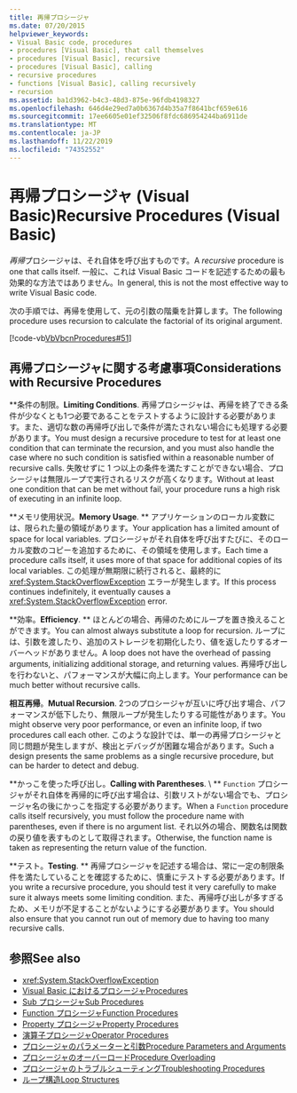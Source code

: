 ```yaml
---
title: 再帰プロシージャ
ms.date: 07/20/2015
helpviewer_keywords:
- Visual Basic code, procedures
- procedures [Visual Basic], that call themselves
- procedures [Visual Basic], recursive
- procedures [Visual Basic], calling
- recursive procedures
- functions [Visual Basic], calling recursively
- recursion
ms.assetid: ba1d3962-b4c3-48d3-875e-96fdb4198327
ms.openlocfilehash: 646d4e29ed7a0b6367d4b35a7f8641bcf659e616
ms.sourcegitcommit: 17ee6605e01ef32506f8fdc686954244ba6911de
ms.translationtype: MT
ms.contentlocale: ja-JP
ms.lasthandoff: 11/22/2019
ms.locfileid: "74352552"
---
```

# <a name="recursive-procedures-visual-basic"></a><span data-ttu-id="0e07b-102">再帰プロシージャ (Visual Basic)</span><span class="sxs-lookup"><span data-stu-id="0e07b-102">Recursive Procedures (Visual Basic)</span></span>

<span data-ttu-id="0e07b-103">*再帰*プロシージャは、それ自体を呼び出すものです。</span><span class="sxs-lookup"><span data-stu-id="0e07b-103">A *recursive* procedure is one that calls itself.</span></span> <span data-ttu-id="0e07b-104">一般に、これは Visual Basic コードを記述するための最も効果的な方法ではありません。</span><span class="sxs-lookup"><span data-stu-id="0e07b-104">In general, this is not the most effective way to write Visual Basic code.</span></span>  
  
 <span data-ttu-id="0e07b-105">次の手順では、再帰を使用して、元の引数の階乗を計算します。</span><span class="sxs-lookup"><span data-stu-id="0e07b-105">The following procedure uses recursion to calculate the factorial of its original argument.</span></span>  
  
 [!code-vb[VbVbcnProcedures#51](~/samples/snippets/visualbasic/VS_Snippets_VBCSharp/VbVbcnProcedures/VB/Class1.vb#51)]  
  
## <a name="considerations-with-recursive-procedures"></a><span data-ttu-id="0e07b-106">再帰プロシージャに関する考慮事項</span><span class="sxs-lookup"><span data-stu-id="0e07b-106">Considerations with Recursive Procedures</span></span>

 <span data-ttu-id="0e07b-107">\*\*条件の制限。</span><span class="sxs-lookup"><span data-stu-id="0e07b-107">**Limiting Conditions**.</span></span> <span data-ttu-id="0e07b-108">再帰プロシージャは、再帰を終了できる条件が少なくとも1つ必要であることをテストするように設計する必要があります。また、適切な数の再帰呼び出しで条件が満たされない場合にも処理する必要があります。</span><span class="sxs-lookup"><span data-stu-id="0e07b-108">You must design a recursive procedure to test for at least one condition that can terminate the recursion, and you must also handle the case where no such condition is satisfied within a reasonable number of recursive calls.</span></span> <span data-ttu-id="0e07b-109">失敗せずに 1 つ以上の条件を満たすことができない場合、プロシージャは無限ループで実行されるリスクが高くなります。</span><span class="sxs-lookup"><span data-stu-id="0e07b-109">Without at least one condition that can be met without fail, your procedure runs a high risk of executing in an infinite loop.</span></span>

 <span data-ttu-id="0e07b-110">\*\*メモリ使用状況。</span><span class="sxs-lookup"><span data-stu-id="0e07b-110">**Memory Usage**.</span></span> <span data-ttu-id="0e07b-111">\*\* アプリケーションのローカル変数には、限られた量の領域があります。</span><span class="sxs-lookup"><span data-stu-id="0e07b-111">Your application has a limited amount of space for local variables.</span></span> <span data-ttu-id="0e07b-112">プロシージャがそれ自体を呼び出すたびに、そのローカル変数のコピーを追加するために、その領域を使用します。</span><span class="sxs-lookup"><span data-stu-id="0e07b-112">Each time a procedure calls itself, it uses more of that space for additional copies of its local variables.</span></span> <span data-ttu-id="0e07b-113">この処理が無期限に続行されると、最終的に <xref:System.StackOverflowException> エラーが発生します。</span><span class="sxs-lookup"><span data-stu-id="0e07b-113">If this process continues indefinitely, it eventually causes a <xref:System.StackOverflowException> error.</span></span>

 <span data-ttu-id="0e07b-114">\*\*効率。</span><span class="sxs-lookup"><span data-stu-id="0e07b-114">**Efficiency**.</span></span> <span data-ttu-id="0e07b-115">\*\* ほとんどの場合、再帰のためにループを置き換えることができます。</span><span class="sxs-lookup"><span data-stu-id="0e07b-115">You can almost always substitute a loop for recursion.</span></span> <span data-ttu-id="0e07b-116">ループには、引数を渡したり、追加のストレージを初期化したり、値を返したりするオーバーヘッドがありません。</span><span class="sxs-lookup"><span data-stu-id="0e07b-116">A loop does not have the overhead of passing arguments, initializing additional storage, and returning values.</span></span> <span data-ttu-id="0e07b-117">再帰呼び出しを行わないと、パフォーマンスが大幅に向上します。</span><span class="sxs-lookup"><span data-stu-id="0e07b-117">Your performance can be much better without recursive calls.</span></span>

 <span data-ttu-id="0e07b-118">**相互再帰**。</span><span class="sxs-lookup"><span data-stu-id="0e07b-118">**Mutual Recursion**.</span></span> <span data-ttu-id="0e07b-119">2つのプロシージャが互いに呼び出す場合、パフォーマンスが低下したり、無限ループが発生したりする可能性があります。</span><span class="sxs-lookup"><span data-stu-id="0e07b-119">You might observe very poor performance, or even an infinite loop, if two procedures call each other.</span></span> <span data-ttu-id="0e07b-120">このような設計では、単一の再帰プロシージャと同じ問題が発生しますが、検出とデバッグが困難な場合があります。</span><span class="sxs-lookup"><span data-stu-id="0e07b-120">Such a design presents the same problems as a single recursive procedure, but can be harder to detect and debug.</span></span>

 <span data-ttu-id="0e07b-121">\*\*かっこを使った呼び出し。</span><span class="sxs-lookup"><span data-stu-id="0e07b-121">**Calling with Parentheses**.</span></span> <span data-ttu-id="0e07b-122">\ \**   `Function` プロシージャがそれ自体を再帰的に呼び出す場合は、引数リストがない場合でも、プロシージャ名の後にかっこを指定する必要があります。</span><span class="sxs-lookup"><span data-stu-id="0e07b-122">When a `Function` procedure calls itself recursively, you must follow the procedure name with parentheses, even if there is no argument list.</span></span> <span data-ttu-id="0e07b-123">それ以外の場合、関数名は関数の戻り値を表すものとして取得されます。</span><span class="sxs-lookup"><span data-stu-id="0e07b-123">Otherwise, the function name is taken as representing the return value of the function.</span></span>

 <span data-ttu-id="0e07b-124">\*\*テスト。</span><span class="sxs-lookup"><span data-stu-id="0e07b-124">**Testing**.</span></span> <span data-ttu-id="0e07b-125">\*\* 再帰プロシージャを記述する場合は、常に一定の制限条件を満たしていることを確認するために、慎重にテストする必要があります。</span><span class="sxs-lookup"><span data-stu-id="0e07b-125">If you write a recursive procedure, you should test it very carefully to make sure it always meets some limiting condition.</span></span> <span data-ttu-id="0e07b-126">また、再帰呼び出しが多すぎるため、メモリが不足することがないようにする必要があります。</span><span class="sxs-lookup"><span data-stu-id="0e07b-126">You should also ensure that you cannot run out of memory due to having too many recursive calls.</span></span>

## <a name="see-also"></a><span data-ttu-id="0e07b-127">参照</span><span class="sxs-lookup"><span data-stu-id="0e07b-127">See also</span></span>

- <xref:System.StackOverflowException>
- [<span data-ttu-id="0e07b-128">Visual Basic におけるプロシージャ</span><span class="sxs-lookup"><span data-stu-id="0e07b-128">Procedures</span></span>](index.md)
- [<span data-ttu-id="0e07b-129">Sub プロシージャ</span><span class="sxs-lookup"><span data-stu-id="0e07b-129">Sub Procedures</span></span>](sub-procedures.md)
- [<span data-ttu-id="0e07b-130">Function プロシージャ</span><span class="sxs-lookup"><span data-stu-id="0e07b-130">Function Procedures</span></span>](function-procedures.md)
- [<span data-ttu-id="0e07b-131">Property プロシージャ</span><span class="sxs-lookup"><span data-stu-id="0e07b-131">Property Procedures</span></span>](property-procedures.md)
- [<span data-ttu-id="0e07b-132">演算子プロシージャ</span><span class="sxs-lookup"><span data-stu-id="0e07b-132">Operator Procedures</span></span>](operator-procedures.md)
- [<span data-ttu-id="0e07b-133">プロシージャのパラメーターと引数</span><span class="sxs-lookup"><span data-stu-id="0e07b-133">Procedure Parameters and Arguments</span></span>](procedure-parameters-and-arguments.md)
- [<span data-ttu-id="0e07b-134">プロシージャのオーバーロード</span><span class="sxs-lookup"><span data-stu-id="0e07b-134">Procedure Overloading</span></span>](procedure-overloading.md)
- [<span data-ttu-id="0e07b-135">プロシージャのトラブルシューティング</span><span class="sxs-lookup"><span data-stu-id="0e07b-135">Troubleshooting Procedures</span></span>](troubleshooting-procedures.md)
- [<span data-ttu-id="0e07b-136">ループ構造</span><span class="sxs-lookup"><span data-stu-id="0e07b-136">Loop Structures</span></span>](../control-flow/loop-structures.md)
